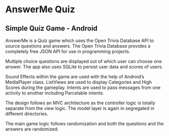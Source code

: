 # AnswerMe Quiz
## Simple Quiz Game - Android

AnswerMe is a Quiz game which uses the Open Trivia Database API to source questions and answers. 
The Open Trivia Database provides a completely free JSON API for use in programming projects. 

Multiple choice questions are displayed out of which user can choose one answer.
The app also uses SQLite to persist user data and scores of users. 

Sound Effects within the game are used with the help of Android’s MediaPlayer class. ListViews are used to display Categories and High Scores during the gameplay.
Intents are used to pass messages from one activity to another including Parcelable intents. 

The design follows an MVC architecture as the controller logic is totally separate from the view logic. 
The model layer is again in segregated in different directories.

The main game logic follows randomization and both the questions and the answers are randomized.
